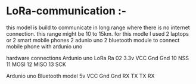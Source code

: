 # LoRa-communication :-

this model is build to communicate in long range where there is no internet connection. this range might be 10 to 15km.
for this modle I used 
2 laptops or 2 smart mobile phones
2 adunio uno
2 bluetooth module to connect mobile phone with ardunio uno

hardware connections 
Ardunio uno       LoRa Ra 02
3.3v               VCC
Gnd                Gnd
10                 NSS
11                 MOSI
12                 MISO
13                 SCK

Ardunio uno         Bluetooth model
5v                    VCC
Gnd                   Gnd
RX                    TX
TX                    RX
